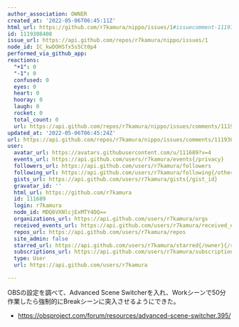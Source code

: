 ```yaml
---
author_association: OWNER
created_at: '2022-05-06T06:45:11Z'
html_url: https://github.com/r7kamura/nippo/issues/1#issuecomment-1119308408
id: 1119308408
issue_url: https://api.github.com/repos/r7kamura/nippo/issues/1
node_id: IC_kwDOHSfx5s5Ct0p4
performed_via_github_app:
reactions:
  "+1": 0
  "-1": 0
  confused: 0
  eyes: 0
  heart: 0
  hooray: 0
  laugh: 0
  rocket: 0
  total_count: 0
  url: https://api.github.com/repos/r7kamura/nippo/issues/comments/1119308408/reactions
updated_at: '2022-05-06T06:45:24Z'
url: https://api.github.com/repos/r7kamura/nippo/issues/comments/1119308408
user:
  avatar_url: https://avatars.githubusercontent.com/u/111689?v=4
  events_url: https://api.github.com/users/r7kamura/events{/privacy}
  followers_url: https://api.github.com/users/r7kamura/followers
  following_url: https://api.github.com/users/r7kamura/following{/other_user}
  gists_url: https://api.github.com/users/r7kamura/gists{/gist_id}
  gravatar_id: ''
  html_url: https://github.com/r7kamura
  id: 111689
  login: r7kamura
  node_id: MDQ6VXNlcjExMTY4OQ==
  organizations_url: https://api.github.com/users/r7kamura/orgs
  received_events_url: https://api.github.com/users/r7kamura/received_events
  repos_url: https://api.github.com/users/r7kamura/repos
  site_admin: false
  starred_url: https://api.github.com/users/r7kamura/starred{/owner}{/repo}
  subscriptions_url: https://api.github.com/users/r7kamura/subscriptions
  type: User
  url: https://api.github.com/users/r7kamura

---
```

OBSの設定を調べて、Advanced Scene Switcherを入れ、Workシーンで50分作業したら強制的にBreakシーンに突入させるようにできた。

- https://obsproject.com/forum/resources/advanced-scene-switcher.395/